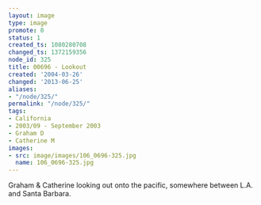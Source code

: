 ```yaml
---
layout: image
type: image
promote: 0
status: 1
created_ts: 1080280708
changed_ts: 1372159356
node_id: 325
title: 00696 - Lookout
created: '2004-03-26'
changed: '2013-06-25'
aliases:
- "/node/325/"
permalink: "/node/325/"
tags:
- California
- 2003/09 - September 2003
- Graham D
- Catherine M
images:
- src: image/images/106_0696-325.jpg
  name: 106_0696-325.jpg
---
```

Graham & Catherine looking out onto the pacific, somewhere between L.A. and Santa Barbara.
